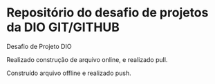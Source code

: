 # Repositório do desafio de projetos da DIO GIT/GITHUB
Desafio de Projeto DIO

Realizado construção de arquivo online, e realizado pull.

Construído arquivo offline e realizado push.
